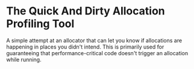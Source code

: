 The Quick And Dirty Allocation Profiling Tool
=============================================

A simple attempt at an allocator that can let you know if allocations
are happening in places you didn't intend. This is primarily used for
guaranteeing that performance-critical code doesn't trigger an allocation
while running.
